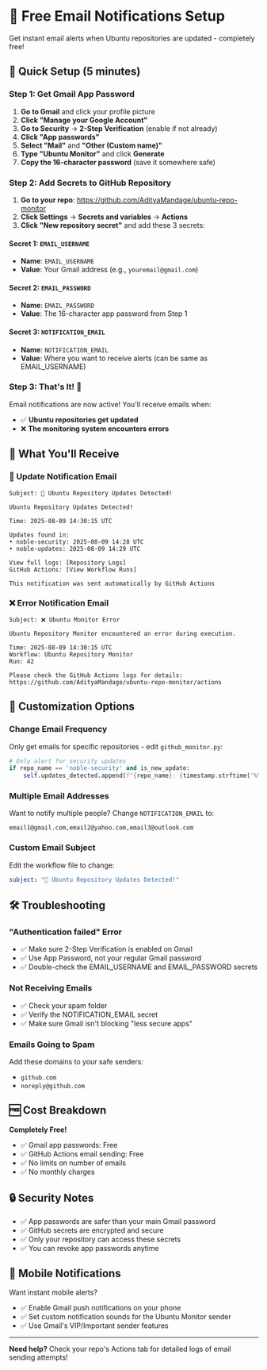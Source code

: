 # 📧 Free Email Notifications Setup

Get instant email alerts when Ubuntu repositories are updated - completely free!

## 🚀 Quick Setup (5 minutes)

### Step 1: Get Gmail App Password

1. **Go to Gmail** and click your profile picture
2. **Click "Manage your Google Account"**
3. **Go to Security** → **2-Step Verification** (enable if not already)
4. **Click "App passwords"**
5. **Select "Mail"** and **"Other (Custom name)"**
6. **Type "Ubuntu Monitor"** and click **Generate**
7. **Copy the 16-character password** (save it somewhere safe)

### Step 2: Add Secrets to GitHub Repository

1. **Go to your repo**: https://github.com/AdityaMandage/ubuntu-repo-monitor
2. **Click Settings** → **Secrets and variables** → **Actions**
3. **Click "New repository secret"** and add these 3 secrets:

#### Secret 1: `EMAIL_USERNAME`
- **Name**: `EMAIL_USERNAME`
- **Value**: Your Gmail address (e.g., `youremail@gmail.com`)

#### Secret 2: `EMAIL_PASSWORD`
- **Name**: `EMAIL_PASSWORD`  
- **Value**: The 16-character app password from Step 1

#### Secret 3: `NOTIFICATION_EMAIL`
- **Name**: `NOTIFICATION_EMAIL`
- **Value**: Where you want to receive alerts (can be same as EMAIL_USERNAME)

### Step 3: That's It! 🎉

Email notifications are now active! You'll receive emails when:
- ✅ **Ubuntu repositories get updated**
- ❌ **The monitoring system encounters errors**

## 📧 What You'll Receive

### 🚨 Update Notification Email
```
Subject: 🚨 Ubuntu Repository Updates Detected!

Ubuntu Repository Updates Detected!

Time: 2025-08-09 14:30:15 UTC

Updates found in:
• noble-security: 2025-08-09 14:28 UTC
• noble-updates: 2025-08-09 14:29 UTC

View full logs: [Repository Logs]
GitHub Actions: [View Workflow Runs]

This notification was sent automatically by GitHub Actions
```

### ❌ Error Notification Email
```
Subject: ❌ Ubuntu Monitor Error

Ubuntu Repository Monitor encountered an error during execution.

Time: 2025-08-09 14:30:15 UTC
Workflow: Ubuntu Repository Monitor  
Run: 42

Please check the GitHub Actions logs for details:
https://github.com/AdityaMandage/ubuntu-repo-monitor/actions
```

## 🔧 Customization Options

### Change Email Frequency
Only get emails for specific repositories - edit `github_monitor.py`:

```python
# Only alert for security updates
if repo_name == 'noble-security' and is_new_update:
    self.updates_detected.append(f"{repo_name}: {timestamp.strftime('%Y-%m-%d %H:%M UTC')}")
```

### Multiple Email Addresses
Want to notify multiple people? Change `NOTIFICATION_EMAIL` to:
```
email1@gmail.com,email2@yahoo.com,email3@outlook.com
```

### Custom Email Subject
Edit the workflow file to change:
```yaml
subject: "🚨 Ubuntu Repository Updates Detected!"
```

## 🛠️ Troubleshooting

### "Authentication failed" Error
- ✅ Make sure 2-Step Verification is enabled on Gmail
- ✅ Use App Password, not your regular Gmail password
- ✅ Double-check the EMAIL_USERNAME and EMAIL_PASSWORD secrets

### Not Receiving Emails
- ✅ Check your spam folder
- ✅ Verify the NOTIFICATION_EMAIL secret
- ✅ Make sure Gmail isn't blocking "less secure apps"

### Emails Going to Spam
Add these domains to your safe senders:
- `github.com`
- `noreply@github.com`

## 🆓 Cost Breakdown

**Completely Free!**
- ✅ Gmail app passwords: Free
- ✅ GitHub Actions email sending: Free  
- ✅ No limits on number of emails
- ✅ No monthly charges

## 🔒 Security Notes

- ✅ App passwords are safer than your main Gmail password
- ✅ GitHub secrets are encrypted and secure
- ✅ Only your repository can access these secrets
- ✅ You can revoke app passwords anytime

## 📱 Mobile Notifications

Want instant mobile alerts? 
- ✅ Enable Gmail push notifications on your phone
- ✅ Set custom notification sounds for the Ubuntu Monitor sender
- ✅ Use Gmail's VIP/Important sender features

---

**Need help?** Check your repo's Actions tab for detailed logs of email sending attempts!
